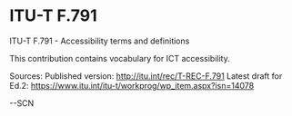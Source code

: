 # ITU-T F.791
ITU-T F.791 - Accessibility terms and definitions

This contribution contains vocabulary for ICT accessibility. 

Sources:
Published version: http://itu.int/rec/T-REC-F.791
Latest draft for Ed.2: https://www.itu.int/itu-t/workprog/wp_item.aspx?isn=14078 

--SCN

